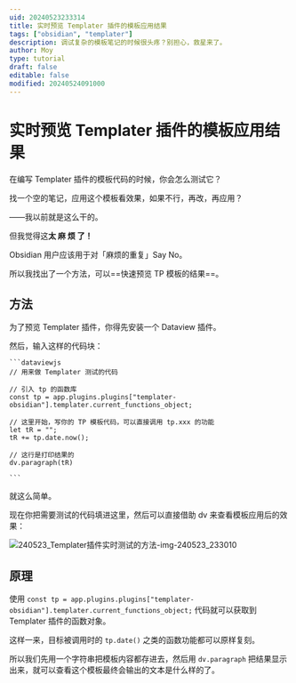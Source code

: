 ```yaml
---
uid: 20240523233314
title: 实时预览 Templater 插件的模板应用结果
tags: ["obsidian", "templater"]
description: 调试复杂的模板笔记的时候很头疼？别担心，救星来了。
author: Moy
type: tutorial
draft: false
editable: false
modified: 20240524091000
---
```


# 实时预览 Templater 插件的模板应用结果

在编写 Templater 插件的模板代码的时候，你会怎么测试它？

找一个空的笔记，应用这个模板看效果，如果不行，再改，再应用？

——我以前就是这么干的。

但我觉得这**太 麻 烦 了！**

Obsidian 用户应该用于对「麻烦的重复」Say No。

所以我找出了一个方法，可以==快速预览 TP 模板的结果==。

## 方法

为了预览 Templater 插件，你得先安装一个 Dataview 插件。

然后，输入这样的代码块：

````
```dataviewjs
// 用来做 Templater 测试的代码

// 引入 tp 的函数库
const tp = app.plugins.plugins["templater-obsidian"].templater.current_functions_object;

// 这里开始，写你的 TP 模板代码，可以直接调用 tp.xxx 的功能
let tR = "";
tR += tp.date.now();

// 这行是打印结果的
dv.paragraph(tR)

```
````

就这么简单。

现在你把需要测试的代码填进这里，然后可以直接借助 dv 来查看模板应用后的效果：

![240523_Templater插件实时测试的方法-img-240523_233010](https://cdn.pkmer.cn/images/202405240910805.gif!pkmer)

## 原理

使用 `const tp = app.plugins.plugins["templater-obsidian"].templater.current_functions_object;` 代码就可以获取到 Templater 插件的函数对象。

这样一来，目标被调用时的 `tp.date()` 之类的函数功能都可以原样复刻。

所以我们先用一个字符串把模板内容都存进去，然后用 `dv.paragraph` 把结果显示出来，就可以查看这个模板最终会输出的文本是什么样的了。

